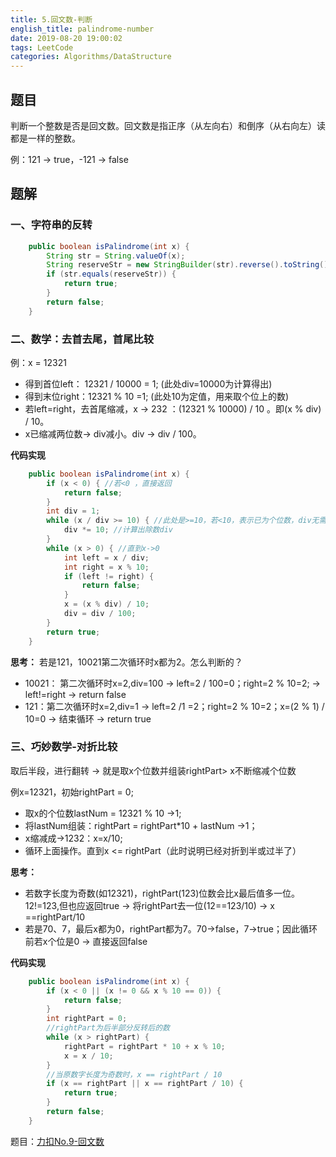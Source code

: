 ```yaml
---
title: 5.回文数-判断
english_title: palindrome-number
date: 2019-08-20 19:00:02
tags: LeetCode
categories: Algorithms/DataStructure
---
```


## 题目
判断一个整数是否是回文数。回文数是指正序（从左向右）和倒序（从右向左）读都是一样的整数。

例：121 -> true，-121 -> false


## 题解
### 一、字符串的反转
```java
    public boolean isPalindrome(int x) {
        String str = String.valueOf(x);
        String reserveStr = new StringBuilder(str).reverse().toString();
        if (str.equals(reserveStr)) {
            return true;
        }
        return false;
    }
```

### 二、数学：去首去尾，首尾比较
例：x = 12321

- 得到首位left： 12321 / 10000 = 1; (此处div=10000为计算得出)
- 得到末位right：12321 % 10 =1; (此处10为定值，用来取个位上的数)
- 若left=right，去首尾缩减，x -> 232 ：(12321 % 10000) / 10 。即(x % div) / 10。
- x已缩减两位数-> div减小。div -> div / 100。


**代码实现**
```java
    public boolean isPalindrome(int x) {
        if (x < 0) { //若<0 ，直接返回
            return false;
        }
        int div = 1;
        while (x / div >= 10) { //此处是>=10，若<10，表示已为个位数，div无需再扩大。
            div *= 10; //计算出除数div
        }
        while (x > 0) { //直到x->0
            int left = x / div;
            int right = x % 10;
            if (left != right) {
                return false;
            }
            x = (x % div) / 10;
            div = div / 100;
        }
        return true;
    }
```
**思考：**
若是121，10021第二次循环时x都为2。怎么判断的？
- 10021： 第二次循环时x=2,div=100 -> 
   left=2 / 100=0；right=2 % 10=2; -> left!=right -> return false
- 121：第二次循环时x=2,div=1 -> left=2 /1 =2；right=2 % 10=2；x=(2 % 1) / 10=0 -> 结束循环 -> return true

### 三、巧妙数学-对折比较
取后半段，进行翻转 -> 就是取x个位数并组装rightPart> x不断缩减个位数

例x=12321，初始rightPart = 0;

- 取x的个位数lastNum = 12321 % 10 ->1;
- 将lastNum组装：rightPart = rightPart*10 + lastNum ->1；
- x缩减成->1232：x=x/10;
- 循环上面操作。直到x <= rightPart（此时说明已经对折到半或过半了）

**思考：**
- 若数字长度为奇数(如12321)，rightPart(123)位数会比x最后值多一位。12!=123,但也应返回true -> 将rightPart去一位(12==123/10) -> x ==rightPart/10
- 若是70、7，最后x都为0，rightPart都为7。70->false，7->true；因此循环前若x个位是0 -> 直接返回false

**代码实现**
```java
    public boolean isPalindrome(int x) {
        if (x < 0 || (x != 0 && x % 10 == 0)) {
            return false;
        }
        int rightPart = 0;
        //rightPart为后半部分反转后的数
        while (x > rightPart) {
            rightPart = rightPart * 10 + x % 10;
            x = x / 10;
        }
        //当原数字长度为奇数时，x == rightPart / 10
        if (x == rightPart || x == rightPart / 10) {
            return true;
        }
        return false;
    }
```
题目：[力扣No.9-回文数](https://leetcode-cn.com/problems/palindrome-number/)